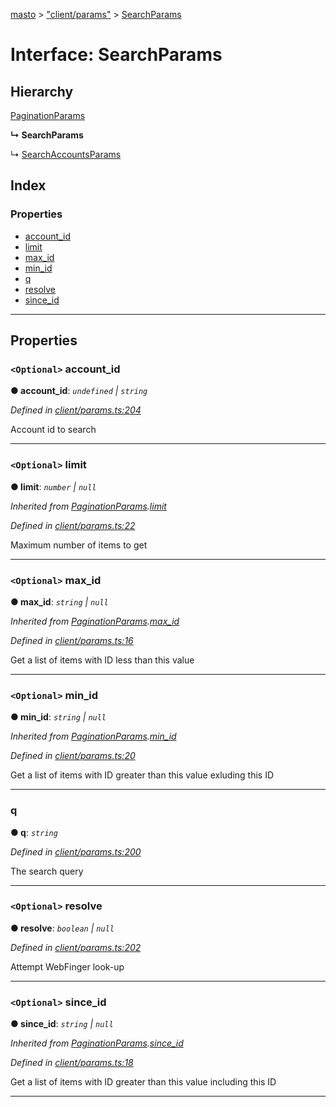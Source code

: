 [masto](../README.md) > ["client/params"](../modules/_client_params_.md) > [SearchParams](../interfaces/_client_params_.searchparams.md)

# Interface: SearchParams

## Hierarchy

 [PaginationParams](_client_params_.paginationparams.md)

**↳ SearchParams**

↳  [SearchAccountsParams](_client_params_.searchaccountsparams.md)

## Index

### Properties

* [account_id](_client_params_.searchparams.md#account_id)
* [limit](_client_params_.searchparams.md#limit)
* [max_id](_client_params_.searchparams.md#max_id)
* [min_id](_client_params_.searchparams.md#min_id)
* [q](_client_params_.searchparams.md#q)
* [resolve](_client_params_.searchparams.md#resolve)
* [since_id](_client_params_.searchparams.md#since_id)

---

## Properties

<a id="account_id"></a>

### `<Optional>` account_id

**● account_id**: *`undefined` \| `string`*

*Defined in [client/params.ts:204](https://github.com/neet/masto.js/blob/cdad6ed/src/client/params.ts#L204)*

Account id to search

___
<a id="limit"></a>

### `<Optional>` limit

**● limit**: *`number` \| `null`*

*Inherited from [PaginationParams](_client_params_.paginationparams.md).[limit](_client_params_.paginationparams.md#limit)*

*Defined in [client/params.ts:22](https://github.com/neet/masto.js/blob/cdad6ed/src/client/params.ts#L22)*

Maximum number of items to get

___
<a id="max_id"></a>

### `<Optional>` max_id

**● max_id**: *`string` \| `null`*

*Inherited from [PaginationParams](_client_params_.paginationparams.md).[max_id](_client_params_.paginationparams.md#max_id)*

*Defined in [client/params.ts:16](https://github.com/neet/masto.js/blob/cdad6ed/src/client/params.ts#L16)*

Get a list of items with ID less than this value

___
<a id="min_id"></a>

### `<Optional>` min_id

**● min_id**: *`string` \| `null`*

*Inherited from [PaginationParams](_client_params_.paginationparams.md).[min_id](_client_params_.paginationparams.md#min_id)*

*Defined in [client/params.ts:20](https://github.com/neet/masto.js/blob/cdad6ed/src/client/params.ts#L20)*

Get a list of items with ID greater than this value exluding this ID

___
<a id="q"></a>

###  q

**● q**: *`string`*

*Defined in [client/params.ts:200](https://github.com/neet/masto.js/blob/cdad6ed/src/client/params.ts#L200)*

The search query

___
<a id="resolve"></a>

### `<Optional>` resolve

**● resolve**: *`boolean` \| `null`*

*Defined in [client/params.ts:202](https://github.com/neet/masto.js/blob/cdad6ed/src/client/params.ts#L202)*

Attempt WebFinger look-up

___
<a id="since_id"></a>

### `<Optional>` since_id

**● since_id**: *`string` \| `null`*

*Inherited from [PaginationParams](_client_params_.paginationparams.md).[since_id](_client_params_.paginationparams.md#since_id)*

*Defined in [client/params.ts:18](https://github.com/neet/masto.js/blob/cdad6ed/src/client/params.ts#L18)*

Get a list of items with ID greater than this value including this ID

___

